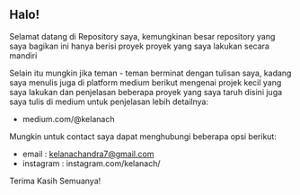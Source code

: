 ## Halo!

Selamat datang di Repository saya, kemungkinan besar repository yang saya bagikan ini hanya berisi proyek proyek yang saya lakukan secara mandiri

Selain itu mungkin jika teman - teman berminat dengan tulisan saya, kadang saya menulis juga di platform medium berikut mengenai projek kecil yang saya lakukan dan penjelasan beberapa proyek yang saya taruh disini juga saya tulis di medium untuk penjelasan lebih detailnya:
- medium.com/@kelanach

Mungkin untuk contact saya dapat menghubungi beberapa opsi berikut:
- email     : kelanachandra7@gmail.com
- instagram : instagram.com/kelanach/

Terima Kasih Semuanya!

